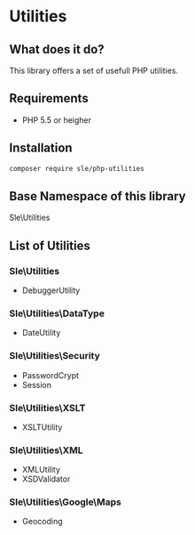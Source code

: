 # Utilities

## What does it do?
This library offers a set of usefull PHP utilities.

## Requirements
- PHP 5.5 or heigher

## Installation
```bash
composer require sle/php-utilities
```

## Base Namespace of this library
Sle\Utilities

## List of Utilities

### Sle\Utilities
- DebuggerUtility

### Sle\Utilities\DataType
- DateUtility

### Sle\Utilities\Security
- PasswordCrypt
- Session

### Sle\Utilities\XSLT
- XSLTUtility

### Sle\Utilities\XML
- XMLUtility
- XSDValidator

### Sle\Utilities\Google\Maps
- Geocoding
